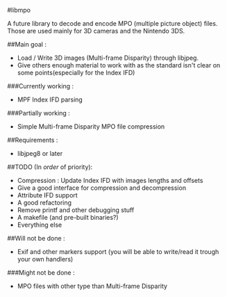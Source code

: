 #libmpo

A future library to decode and encode MPO (multiple picture object) files.
Those are used mainly for 3D cameras and the Nintendo 3DS.


##Main goal :
- Load / Write 3D images (Multi-frame Disparity) through libjpeg.
- Give others enough material to work with as the standard isn't clear on some points(especially for the Index IFD)


###Currently working :
- MPF Index IFD parsing

###Partially working :

- Simple Multi-frame Disparity MPO file compression


##Requirements :
- libjpeg8 or later


##TODO (In *order* of priority):
- Compression : Update Index IFD with images lengths and offsets
- Give a good interface for compression and decompression
- Attribute IFD support
- A good refactoring
- Remove printf and other debugging stuff
- A makefile (and pre-built binaries?)
- Everything else


##Will not be done :
- Exif and other markers support (you will be able to write/read it trough your own handlers)

###Might not be done :
- MPO files with other type than Multi-frame Disparity